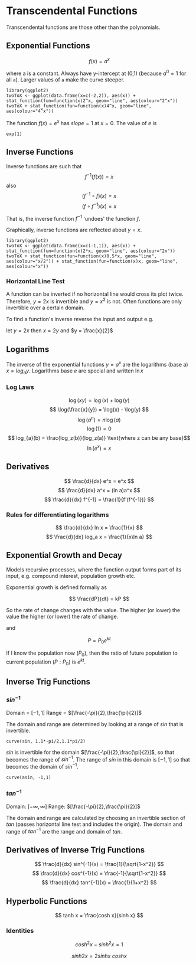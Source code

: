 Transcendental Functions
===

Transcendental functions are those other than the polynomials.

Exponential Functions
---

$$ f(x) = a^x $$

where a is a constant. Always have y-intercept at (0,1) (because $a^0 = 1$ for all `a`). Larger values of `a` make the curve steeper.

```{r}
library(ggplot2)
twoToX <- ggplot(data.frame(x=c(-2,2)), aes(x)) + stat_function(fun=function(x)2^x, geom="line", aes(colour="2^x"))
twoToX + stat_function(fun=function(x)4^x, geom="line", aes(colour="4^x"))
```

The function $f(x) = e^x$ has $slope = 1$ at $x = 0$. The value of $e$ is

```{r}
exp(1)
```

Inverse Functions
----

Inverse functions are such that $$f^{-1}(f(x)) = x$$ also
$$(f^{-1} \circ f)(x) = x$$
$$(f \circ f^{-1})(x) = x$$

That is, the inverse function $f^{-1}$ 'undoes' the function $f$.

Graphically, inverse functions are reflected about $y=x$.

```{r}
library(ggplot2)
twoToX <- ggplot(data.frame(x=c(-1,1)), aes(x)) + stat_function(fun=function(x)2*x, geom="line", aes(colour="2x"))
twoToX + stat_function(fun=function(x)0.5*x, geom="line", aes(colour="x/2")) + stat_function(fun=function(x)x, geom="line", aes(colour="x"))
```

### Horizontal Line Test

A function can be inverted if no horizontal line would cross its plot twice. Therefore, $y=2x$ is invertible and $y=x^2$ is not. Often functions are only invertible over a certain domain.

To find a function's inverse reverse the input and output e.g.

let $y = 2x$ then $x = 2y$ and $y = \frac{x}{2}$

Logarithms
---

The inverse of the exponential functions $y = a^x$ are the logarithms (base a) $x = log_a y$. Logarithms base $e$ are special and written $\ln x$

### Log Laws

$$ \log(xy) = \log(x) + \log(y) $$
$$ \log(\frac{x}{y}) = \log(x) - \log(y) $$
$$ \log(a^n) = n\log(a) $$
$$ \log(1) = 0 $$
$$ log_{a}(b) = \frac{log_z(b)}{log_z(a)} \text{where z can be any base}$$
$$ \ln(e^x) = x $$

<script>
Q>>> $$\log(xy) = \text{?}$$ <<<
A>>> $$\log(xy) = \log(x) + \log(y) $$  <<<
Q>>> $$ \log(\frac{x}{y}) = \text{?} $$ <<<
A>>> $$ \log(\frac{x}{y}) = \log(x) - \log(y) $$ <<<
Q>>> $$ \log(a^n) = \text{?} $$ <<<
A>>> $$ \log(a^n) = n\log(a) $$ <<<
Q>>> $$ \log(1) = \text{?} $$ <<<
A>>> $$ \log(1) = 0 $$ <<<
Q>>> $$ log_{a}(b) = \text{?} $$ <<<
A>>> $$ log_{a}(b) = \frac{log_z(b)}{log_z(a)} $$ <<<
Q>>> $$ \ln(e^x) = \text{?} $$ <<<
A>>> $$ \ln(e^x) = x $$ <<<
</script>

Derivatives
---

$$ \frac{d}{dx} e^x = e^x $$
$$ \frac{d}{dx} a^x = (ln a)a^x $$
$$ \frac{d}{dx} f^{-1} = \frac{1}{f'(f^{-1})} $$

### Rules for differentiating logarithms

$$ \frac{d}{dx}  ln x = \frac{1}{x} $$
$$ \frac{d}{dx} log_a x = \frac{1}{x\ln a} $$

<script>
Q>>> $$ \frac{d}{dx} e^x = \text{?} $$ <<<
A>>> $$ \frac{d}{dx} e^x = e^x $$ <<<
Q>>> $$ \frac{d}{dx} a^x = \text{?} $$ <<<
A>>> $$ \frac{d}{dx} a^x = (ln a)a^x $$ <<<
Q>>> $$ \frac{d}{dx} f^{-1} = \text{?} $$ <<<
A>>> $$ \frac{d}{dx} f^{-1} = \frac{1}{f'(f^{-1})} $$ <<<
Q>>> $$ \frac{d}{dx}  ln x = \text{?} $$ <<<
A>>> $$ \frac{d}{dx}  ln x = \frac{1}{x} $$ <<<
Q>>> $$ \frac{d}{dx} log_a x = \text{?} $$ <<<
A>>> $$ \frac{d}{dx} log_a x = \frac{1}{x\ln a} $$ <<<
</script>

Exponential Growth and Decay
----

Models recursive processes, where the function output forms part of its input, e.g. compound interest, population growth etc.

Exponential growth is defined formally as

$$ \frac{dP}{dt} = kP $$

So the rate of change changes with the value. The higher (or lower) the value the higher (or lower) the rate of change.

and

$$ P = P_0 e^{kt} $$

If I know the population now ($P_0$), then the ratio of future population to current population ($P : P_0$) is $e^{kt}$.

<script>
Q>>> If a value grows exponentially what is the equation that describes the population in the future? <<<
A>>> $$ P = P_0 e^{kt} $$ <<<
Q>>> If a value decays exponentially what is the equation that describes the population in the future? <<<
A>>> $$ P = P_0 e^{-kt} $$ <<<
</script>

Inverse Trig Functions
----------

### $sin^{-1}$

Domain = $[-1,1]$
Range = $[\frac{-\pi}{2},\frac{\pi}{2}]$

The domain and range are determined by looking at a range of $sin$ that is invertible.

```{r}
curve(sin, 1.1*-pi/2,1.1*pi/2)
```

$sin$ is invertible for the domain $[\frac{-\pi}{2},\frac{\pi}{2}]$, so that becomes the range of $sin^{-1}$. The range of $sin$ in this domain is $[-1,1]$ so that becomes the domain of $sin^{-1}$.

```{r}
curve(asin, -1,1)
```

### $tan^{-1}$

Domain: $[-\infty,\infty]$
Range: $[\frac{-\pi}{2},\frac{\pi}{2}]$

The domain and range are calculated by choosing an invertible section of $tan$ (passes horizontal line test and includes the origin). The domain and range of $tan^{-1}$ are the range and domain of $tan$.

Derivatives of Inverse Trig Functions
------

$$ \frac{d}{dx} sin^{-1}(x) = \frac{1}{\sqrt{1-x^2}} $$
$$ \frac{d}{dx} cos^{-1}(x) = \frac{-1}{\sqrt{1-x^2}} $$
$$ \frac{d}{dx} tan^{-1}(x) = \frac{1}{1+x^2} $$

<script>
Q>>> $$ \frac{d}{dx} sin^{-1}(x) = \text{?} $$ <<<
A>>> $$ \frac{d}{dx} sin^{-1}(x) = \frac{1}{\sqrt{1-x^2}} $$ <<<
Q>>> $$ \frac{d}{dx} cos^{-1}(x) = \text{?} $$ <<<
A>>> $$ \frac{d}{dx} cos^{-1}(x) = \frac{-1}{\sqrt{1-x^2}} $$ <<<
Q>>> $$ \frac{d}{dx} tan^{-1}(x) = \text{?} $$ <<<
A>>> $$ \frac{d}{dx} tan^{-1}(x) = \frac{1}{1+x^2} $$ <<<
</script>

Hyperbolic Functions
----------------

$$ tanh x = \frac{cosh x}{sinh x} $$

### Identities

$$ cosh^2 x - sinh^2 x = 1 $$

$$ sinh 2x = 2 sinh x \: cosh x $$ 
